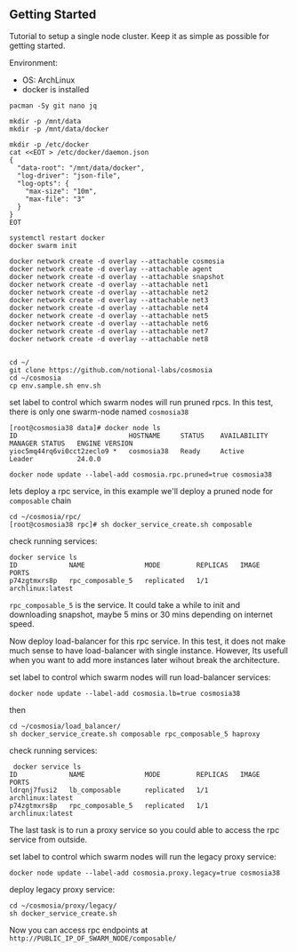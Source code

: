 ## Getting Started

Tutorial to setup a single node cluster. Keep it as simple as possible for getting started.

Environment:
- OS: ArchLinux
- docker is installed



```console
pacman -Sy git nano jq

mkdir -p /mnt/data
mkdir -p /mnt/data/docker

mkdir -p /etc/docker
cat <<EOT > /etc/docker/daemon.json
{
  "data-root": "/mnt/data/docker",
  "log-driver": "json-file",
  "log-opts": {
    "max-size": "10m",
    "max-file": "3"
  }
}
EOT

systemctl restart docker
docker swarm init

docker network create -d overlay --attachable cosmosia
docker network create -d overlay --attachable agent
docker network create -d overlay --attachable snapshot
docker network create -d overlay --attachable net1
docker network create -d overlay --attachable net2
docker network create -d overlay --attachable net3
docker network create -d overlay --attachable net4
docker network create -d overlay --attachable net5
docker network create -d overlay --attachable net6
docker network create -d overlay --attachable net7
docker network create -d overlay --attachable net8


cd ~/
git clone https://github.com/notional-labs/cosmosia
cd ~/cosmosia
cp env.sample.sh env.sh
```

set label to control which swarm nodes will run pruned rpcs. In this test, there is only one swarm-node named `cosmosia38`
```
[root@cosmosia38 data]# docker node ls
ID                            HOSTNAME     STATUS    AVAILABILITY   MANAGER STATUS   ENGINE VERSION
yioc5mq44rq6vi0cct2zeclo9 *   cosmosia38   Ready     Active         Leader           24.0.0
```

```
docker node update --label-add cosmosia.rpc.pruned=true cosmosia38
```

lets deploy a rpc service, in this example we'll deploy a pruned node for `composable`  chain
```
cd ~/cosmosia/rpc/
[root@cosmosia38 rpc]# sh docker_service_create.sh composable
```

check running services:
```
docker service ls
ID             NAME               MODE         REPLICAS   IMAGE              PORTS
p74zgtmxrs8p   rpc_composable_5   replicated   1/1        archlinux:latest
```

`rpc_composable_5` is the service.
It could take a while to init and downloading snapshot, maybe 5 mins or 30 mins depending on internet speed.

Now deploy load-balancer for this rpc service. In this test, it does not make much sense to have load-balancer with single instance. However, Its usefull when you want to add more instances later wihout break the architecture.

set label to control which swarm nodes will run load-balancer services:
```
docker node update --label-add cosmosia.lb=true cosmosia38
```
then
```
cd ~/cosmosia/load_balancer/
sh docker_service_create.sh composable rpc_composable_5 haproxy
```

check running services:
```console
 docker service ls
ID             NAME               MODE         REPLICAS   IMAGE              PORTS
ldrqnj7fusi2   lb_composable      replicated   1/1        archlinux:latest
p74zgtmxrs8p   rpc_composable_5   replicated   1/1        archlinux:latest
```

The last task is to run a proxy service so you could able to access the rpc service from outside.

set label to control which swarm nodes will run the legacy proxy service:
```
docker node update --label-add cosmosia.proxy.legacy=true cosmosia38
```

deploy legacy proxy service:
```
cd ~/cosmosia/proxy/legacy/
sh docker_service_create.sh
```

Now you can access rpc endpoints at `http://PUBLIC_IP_OF_SWARM_NODE/composable/`
